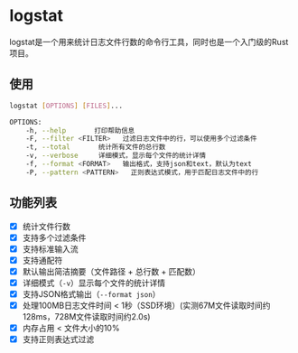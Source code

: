 # logstat

logstat是一个用来统计日志文件行数的命令行工具，同时也是一个入门级的Rust项目。

## 使用
```bash
logstat [OPTIONS] [FILES]...

OPTIONS:
    -h, --help       打印帮助信息
    -F, --filter <FILTER>   过滤日志文件中的行，可以使用多个过滤条件
    -t, --total       统计所有文件的总行数
    -v, --verbose     详细模式，显示每个文件的统计详情
    -f, --format <FORMAT>   输出格式，支持json和text，默认为text
    -P, --pattern <PATTERN>   正则表达式模式，用于匹配日志文件中的行
```

## 功能列表
- [X] 统计文件行数
- [X] 支持多个过滤条件
- [X] 支持标准输入流
- [X] 支持通配符
- [X] 默认输出简洁摘要（文件路径 + 总行数 + 匹配数）
- [X] 详细模式（`-v`）显示每个文件的统计详情
- [X] 支持JSON格式输出（`--format json`）
- [X] 处理100MB日志文件时间 < 1秒（SSD环境）(实测67M文件读取时间约128ms，728M文件读取时间约2.0s)
- [X] 内存占用 < 文件大小的10%
- [X] 支持正则表达式过滤